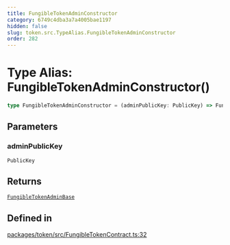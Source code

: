 ```yaml
---
title: FungibleTokenAdminConstructor
category: 6749c4dba3a7a4005bae1197
hidden: false
slug: token.src.TypeAlias.FungibleTokenAdminConstructor
order: 282
---
```


# Type Alias: FungibleTokenAdminConstructor()

```ts
type FungibleTokenAdminConstructor = (adminPublicKey: PublicKey) => FungibleTokenAdminBase;
```

## Parameters

### adminPublicKey

`PublicKey`

## Returns

[`FungibleTokenAdminBase`](tokensrctypealiasfungibletokenadminbase)

## Defined in

[packages/token/src/FungibleTokenContract.ts:32](https://github.com/zkcloudworker/minatokens-lib/blob/main/packages/token/src/FungibleTokenContract.ts#L32)
